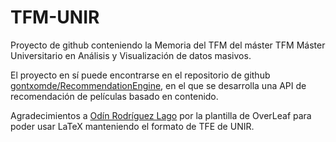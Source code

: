 # TFM-UNIR
Proyecto de github conteniendo la Memoria del TFM del máster TFM Máster Universitario en Análisis y Visualización de datos masivos.

El proyecto en sí puede encontrarse en el repositorio  de github [gontxomde/RecommendationEngine](https://github.com/gontxomde/RecommendationEngine), en el que se desarrolla una API de recomendación de películas basado en contenido.

Agradecimientos a [Odín Rodríguez Lago](https://es.overleaf.com/latex/templates/trabajo-fin-de-master-universidad-unir-espanol/gyqjbvprhrhk) por la plantilla de OverLeaf para poder usar LaTeX manteniendo el formato de TFE de UNIR.


